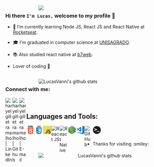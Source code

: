 <img align="right" width="400" src="https://i2.wp.com/allhtaccess.info/wp-content/uploads/2018/03/programming.gif?fit=1281%2C716&ssl=1" />


### Hi there `I'm Lucas,` welcome to my profile 👋

- :rocket: I’m currently learning Node JS, React JS and React Native at [Rocketseat](https://rocketseat.com.br).
- :mortar_board: I'm graduated in computer science at [UNISAGRADO](https://unisagrado.edu.br).
- :books: Also studied react native at [b7web](https://b7web.com.br).

- Lover of coding :exploding_head:

<br />

<img align="right" width="400" src="https://github-readme-stats.vercel.app/api/top-langs/?username=LucasVanni&layout=compact&theme=algolia" alt="LucasVanni's github stats" />

### Connect with me: 
[<img align="left" alt="haryel gillet ramalho | LinkedIn" width="22px" src="https://cdn.jsdelivr.net/npm/simple-icons@v3/icons/linkedin.svg" />][linkedin]
[<img align="left" alt="haryel gillet ramalho | Github" width="22px" src="https://cdn.jsdelivr.net/npm/simple-icons@3.4.0/icons/github.svg" />][github]
[<img align="left" alt="haryel gillet ramalho | E-mail" width="22px" src="https://cdn.jsdelivr.net/npm/simple-icons@3.4.0/icons/microsoftoutlook.svg" />][outlook]

<br />


## Languages and Tools:


<div>
  <a href="https://developer.mozilla.org/pt-BR/docs/Web/HTML/HTML5"> 
    <img align="left" alt="HTML5" width="26px" src="https://raw.githubusercontent.com/github/explore/80688e429a7d4ef2fca1e82350fe8e3517d3494d/topics/html/html.png" /> 
  </a>
  <a href="https://www.w3.org/Style/CSS/Overview.en.html">
    <img align="left" alt="CSS3" width="26px" src="https://raw.githubusercontent.com/github/explore/80688e429a7d4ef2fca1e82350fe8e3517d3494d/topics/css/css.png" />
  </a>
  <a href="https://developer.mozilla.org/pt-BR/docs/Web/JavaScript">
    <img align="left" alt="JavaScript" width="26px" src="https://raw.githubusercontent.com/github/explore/80688e429a7d4ef2fca1e82350fe8e3517d3494d/topics/javascript/javascript.png" />
  </a>
  <a href="https://pt-br.reactjs.org">
    <img align="left" alt="React JS" width="26px" src="https://cdn.jsdelivr.net/npm/simple-icons@3.4.0/icons/react.svg" />
  </a>
  <a href="https://reactnative.dev">
    <img align="left" alt="React Native" width="26px" src="https://library.kissclipart.com/20181008/qw/kissclipart-react-logo-transparent-background-clipart-react-co-f9507a1adbc3c5f3.jpg" />
  </a>
  <a href="https://nodejs.org/en/">
    <img align="left" alt="Node.js" width="26px" src="https://raw.githubusercontent.com/github/explore/80688e429a7d4ef2fca1e82350fe8e3517d3494d/topics/nodejs/nodejs.png" />
  </a>
  <a href="https://code.visualstudio.com">
    <img align="left" alt="Visual Studio Code" width="26px" src="https://raw.githubusercontent.com/github/explore/80688e429a7d4ef2fca1e82350fe8e3517d3494d/topics/visual-studio-code/visual-studio-code.png" />
  </a>
  <a href="https://git-scm.com">
    <img align="left" alt="GitHub" width="26px" src="https://git-scm.com/images/logos/downloads/Git-Icon-1788C.png" />
  </a>
  <a src="https://ohmyz.sh">
     <img align="left" alt="Bash" width="26px" src="https://raw.githubusercontent.com/github/explore/80688e429a7d4ef2fca1e82350fe8e3517d3494d/topics/terminal/terminal.png" />
  </a>
<div/>
  
 <br/><br/>

<div align="center" >
  <img align="right" width="400" src="https://github-readme-stats.vercel.app/api?username=LucasVanni&show_icons=true&theme=algolia&count_private=true" alt="LucasVanni's github stats" />
    <ul align="left">
    <li align="left">Thanks for visiting :smiley:</li>
  </ul>
</div>

 
[linkedin]: https://www.linkedin.com/in/lucas-vanni-a66181145
[github]: https://github.com/LucasVanni
[outlook]: mailto:lucas.vanni@hotmail.com
